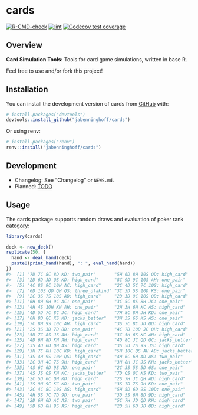 
<!-- README.md is generated from README.Rmd. Please edit that file -->

# cards

<!-- badges: start -->

[![R-CMD-check](https://github.com/jabenninghoff/cards/workflows/R-CMD-check/badge.svg)](https://github.com/jabenninghoff/cards/actions)
[![lint](https://github.com/jabenninghoff/cards/workflows/lint/badge.svg)](https://github.com/jabenninghoff/cards/actions)
[![Codecov test
coverage](https://codecov.io/gh/jabenninghoff/cards/branch/main/graph/badge.svg)](https://app.codecov.io/gh/jabenninghoff/cards?branch=main)
<!-- badges: end -->

## Overview

**Card Simulation Tools:** Tools for card game simulations, written in
base R.

Feel free to use and/or fork this project!

## Installation

You can install the development version of cards from
[GitHub](https://github.com/) with:

``` r
# install.packages("devtools")
devtools::install_github("jabenninghoff/cards")
```

Or using renv:

``` r
# install.packages("renv")
renv::install("jabenninghoff/cards")
```

## Development

- Changelog: See “Changelog” or `NEWS.md`.
- Planned: [TODO](TODO.md)

## Usage

The cards package supports random draws and evaluation of poker rank
[category](https://en.wikipedia.org/wiki/List_of_poker_hands):

``` r
library(cards)

deck <- new_deck()
replicate(50, {
  hand <- deal_hand(deck)
  paste0(print_hand(hand), ": ", eval_hand(hand))
})
#>  [1] "7D 7C 8C 8D KD: two_pair"       "5H 6D 8H 10S QD: high_card"    
#>  [3] "2D 6D JD QS KD: high_card"      "8C 9D 9C 10S AH: one_pair"     
#>  [5] "4C 8S 9C 10H AC: high_card"     "2C 4D 5C 7C 10S: high_card"    
#>  [7] "6D 10S QD QH QS: three_ofakind" "3C 3D 5S 10D KS: one_pair"     
#>  [9] "2C 3S 7S 10S AD: high_card"     "2D 3D 9C 10S QD: high_card"    
#> [11] "6H 8H 9H 9C AC: one_pair"       "3C 5C 8S 8H JC: one_pair"      
#> [13] "4H 4S 10H KH AH: one_pair"      "2H 3H 6H KC AS: high_card"     
#> [15] "4D 5D 7C 8C JC: high_card"      "7H 8C 8H JH KD: one_pair"      
#> [17] "6H 8D QC KS KD: jacks_better"   "3H 3S 6S KS AS: one_pair"      
#> [19] "7C 8H 9S 10C AH: high_card"     "3S 7C 8C JD QD: high_card"     
#> [21] "2S 3S 3D 7D 8D: one_pair"       "4C 7D 10D JC QH: high_card"    
#> [23] "5D 7C 8S JS AH: high_card"      "3C 5H 6S KC AH: high_card"     
#> [25] "4D 6H 8D KH AH: high_card"      "4D 8C JC QD QC: jacks_better"  
#> [27] "3S 4D 6D QH AS: high_card"      "3S 5D 7S 9S JS: high_card"     
#> [29] "3H 7C 8H 10C KD: high_card"     "5H 10C QS AH AD: jacks_better" 
#> [31] "3S 4H 9S 10H QS: high_card"     "4H 6C 6H AD AS: two_pair"      
#> [33] "2C 3H 4C 7S 9H: high_card"      "3H 8H JC JS KH: jacks_better"  
#> [35] "4S 6C 6D 9S AD: one_pair"       "2C 3S 5S 5D 6S: one_pair"      
#> [37] "4S JS QS KH KC: jacks_better"   "7D QS QC KS KD: two_pair"      
#> [39] "2C 5D 6C QH KD: high_card"      "2S 7H JC QH AD: high_card"     
#> [41] "7S 9H 9C KC KD: two_pair"       "3S 7D 7S 9H KD: one_pair"      
#> [43] "2C 4C 8C 10S AS: high_card"     "5H 5D 6D 9S 10D: one_pair"     
#> [45] "4H 5S 7C 7D 9D: one_pair"       "3D 5S 6H 8D 9D: high_card"     
#> [47] "2D 6H 6D AC AS: two_pair"       "5C 7H JD QD KH: high_card"     
#> [49] "5D 6D 8H 9S AS: high_card"      "2D 5H 6D JD QD: high_card"
```
